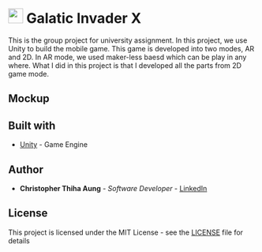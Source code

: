 # <img src="images/basketball.svg" width="30px"> Galatic Invader X
This is the group project for university assignment. In this project, we use Unity to build the mobile game. This game is developed into two modes, AR and 2D. In AR mode, we used maker-less baesd which can be play in any where. What I did in this project is that I developed all the parts from 2D game mode.

## Mockup


## Built with
* [Unity](https://unity.com/) - Game Engine

## Author
* **Christopher Thiha Aung** - *Software Developer* - [LinkedIn](https://www.linkedin.com/in/christopher-t-678b41171/)

## License
This project is licensed under the MIT License - see the [LICENSE](LICENSE) file for details